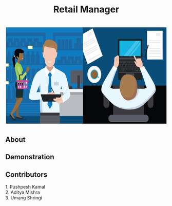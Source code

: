 <h1 align='center'>Retail Manager</h1>
<h1 align='center'><img src='Images/image1.png' width="500" height="300"></h1>
<h2>About</h2>
<h2>Demonstration</h2>
<h2>Contributors</h2>  
1. Pushpesh Kamal  <br>
2. Aditya Mishra<br>
3. Umang Shringi

